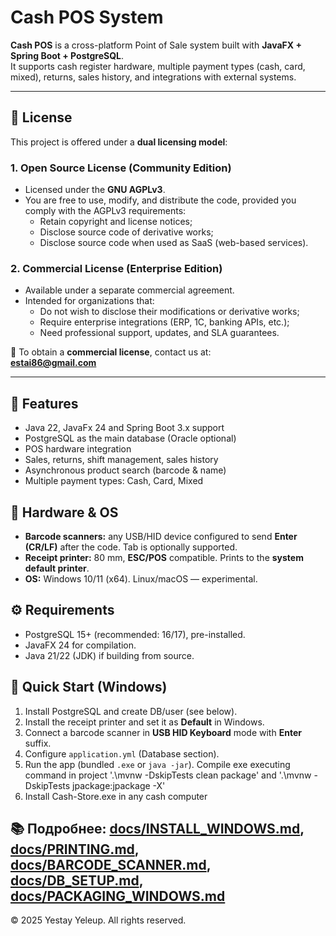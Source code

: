 # Cash POS System

**Cash POS** is a cross-platform Point of Sale system built with **JavaFX + Spring Boot + PostgreSQL**.  
It supports cash register hardware, multiple payment types (cash, card, mixed), returns, sales history, and integrations with external systems.

---

## 📜 License

This project is offered under a **dual licensing model**:

### 1. Open Source License (Community Edition)
- Licensed under the **GNU AGPLv3**.  
- You are free to use, modify, and distribute the code, provided you comply with the AGPLv3 requirements:
  - Retain copyright and license notices;
  - Disclose source code of derivative works;
  - Disclose source code when used as SaaS (web-based services).

### 2. Commercial License (Enterprise Edition)
- Available under a separate commercial agreement.  
- Intended for organizations that:
  - Do not wish to disclose their modifications or derivative works;
  - Require enterprise integrations (ERP, 1C, banking APIs, etc.);
  - Need professional support, updates, and SLA guarantees.

📧 To obtain a **commercial license**, contact us at:  
**estai86@gmail.com**

---

## 🚀 Features
- Java 22, JavaFx 24 and Spring Boot 3.x support  
- PostgreSQL as the main database (Oracle optional)  
- POS hardware integration  
- Sales, returns, shift management, sales history  
- Asynchronous product search (barcode & name)  
- Multiple payment types: Cash, Card, Mixed  

## 🧰 Hardware & OS
- **Barcode scanners:** any USB/HID device configured to send **Enter (CR/LF)** after the code. Tab is optionally supported.
- **Receipt printer:** 80 mm, **ESC/POS** compatible. Prints to the **system default printer**.
- **OS:** Windows 10/11 (x64). Linux/macOS — experimental.

## ⚙️ Requirements
- PostgreSQL 15+ (recommended: 16/17), pre-installed.
- JavaFX 24 for compilation.
- Java 21/22 (JDK) if building from source.

## 🚦 Quick Start (Windows)
1) Install PostgreSQL and create DB/user (see below).
2) Install the receipt printer and set it as **Default** in Windows.
3) Connect a barcode scanner in **USB HID Keyboard** mode with **Enter** suffix.
4) Configure `application.yml` (Database section).
5) Run the app (bundled `.exe` or `java -jar`). Compile exe executing command in project '.\mvnw -DskipTests clean package' and '.\mvnw -DskipTests jpackage:jpackage -X'
6) Install Cash-Store.exe in any cash computer


📚 Подробнее: [docs/INSTALL_WINDOWS.md](docs/INSTALL_WINDOWS.md), [docs/PRINTING.md](docs/PRINTING.md), [docs/BARCODE_SCANNER.md](docs/BARCODE_SCANNER.md), [docs/DB_SETUP.md](docs/DB_SETUP.md), [docs/PACKAGING_WINDOWS.md](docs/PACKAGING_WINDOWS.md)
---

© 2025 Yestay Yeleup. All rights reserved.
